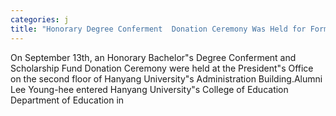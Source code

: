 ```yaml
---
categories: j
title: "Honorary Degree Conferment  Donation Ceremony Was Held for Former CEO of LP Custodial  Supply Lee Younghee"
---
```

On September 13th, an Honorary Bachelor"s Degree Conferment and Scholarship Fund Donation Ceremony were held at the President"s Office on the second floor of Hanyang University"s Administration Building.Alumni Lee Young-hee entered Hanyang University"s College of Education Department of Education in